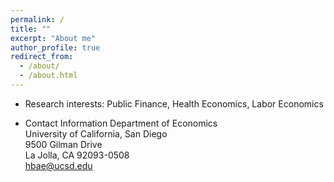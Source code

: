 ```yaml
---
permalink: /
title: ""
excerpt: "About me"
author_profile: true
redirect_from: 
  - /about/
  - /about.html
---
```


- Research interests: Public Finance, Health Economics, Labor Economics

- Contact Information 
Department of Economics  
University of California, San Diego  
9500 Gilman Drive  
La Jolla, CA 92093-0508  
hbae@ucsd.edu  

